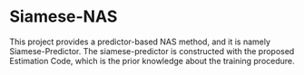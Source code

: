 # Siamese-NAS
This project provides a predictor-based NAS method, and it is namely Siamese-Predictor. The siamese-predictor is constructed with the proposed Estimation Code, which is the prior knowledge about the training procedure.
